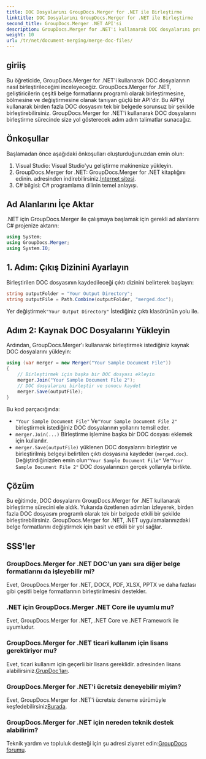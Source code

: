 ```yaml
---
title: DOC Dosyalarını GroupDocs.Merger for .NET ile Birleştirme
linktitle: DOC Dosyalarını GroupDocs.Merger for .NET ile Birleştirme
second_title: GroupDocs.Merger .NET API'si
description: GroupDocs.Merger for .NET'i kullanarak DOC dosyalarını programlı olarak nasıl birleştireceğinizi öğrenin. Birden fazla belgeyi sorunsuz bir şekilde tek bir belgede birleştirmek için adım adım kılavuzumuzu izleyin.
weight: 10
url: /tr/net/document-merging/merge-doc-files/
---
```

## giriiş
Bu öğreticide, GroupDocs.Merger for .NET'i kullanarak DOC dosyalarının nasıl birleştirileceğini inceleyeceğiz. GroupDocs.Merger for .NET, geliştiricilerin çeşitli belge formatlarını programlı olarak birleştirmesine, bölmesine ve değiştirmesine olanak tanıyan güçlü bir API'dir. Bu API'yi kullanarak birden fazla DOC dosyasını tek bir belgede sorunsuz bir şekilde birleştirebilirsiniz. GroupDocs.Merger for .NET'i kullanarak DOC dosyalarını birleştirme sürecinde size yol gösterecek adım adım talimatlar sunacağız.
## Önkoşullar
Başlamadan önce aşağıdaki önkoşulları oluşturduğunuzdan emin olun:
1. Visual Studio: Visual Studio'yu geliştirme makinenize yükleyin.
2.  GroupDocs.Merger for .NET: GroupDocs.Merger for .NET kitaplığını edinin. adresinden indirebilirsiniz.[İnternet sitesi](https://releases.groupdocs.com/merger/net/).
3. C# bilgisi: C# programlama dilinin temel anlayışı.
## Ad Alanlarını İçe Aktar
.NET için GroupDocs.Merger ile çalışmaya başlamak için gerekli ad alanlarını C# projenize aktarın:
```csharp
using System; 
using GroupDocs.Merger;
using System.IO;
```
## 1. Adım: Çıkış Dizinini Ayarlayın
Birleştirilen DOC dosyasının kaydedileceği çıktı dizinini belirterek başlayın:
```csharp
string outputFolder = "Your Output Directory";
string outputFile = Path.Combine(outputFolder, "merged.doc");
```
 Yer değiştirmek`"Your Output Directory"` İstediğiniz çıktı klasörünün yolu ile.
## Adım 2: Kaynak DOC Dosyalarını Yükleyin
Ardından, GroupDocs.Merger'ı kullanarak birleştirmek istediğiniz kaynak DOC dosyalarını yükleyin:
```csharp
using (var merger = new Merger("Your Sample Document File"))
{
    // Birleştirmek için başka bir DOC dosyası ekleyin
    merger.Join("Your Sample Document File 2");
    // DOC dosyalarını birleştir ve sonucu kaydet
    merger.Save(outputFile);
}
```
Bu kod parçacığında:
- `"Your Sample Document File"` Ve`"Your Sample Document File 2"` birleştirmek istediğiniz DOC dosyalarının yollarını temsil eder.
- `merger.Join(...)` Birleştirme işlemine başka bir DOC dosyası eklemek için kullanılır.
- `merger.Save(outputFile)` yüklenen DOC dosyalarını birleştirir ve birleştirilmiş belgeyi belirtilen çıktı dosyasına kaydeder (`merged.doc`).
 Değiştirdiğinizden emin olun`"Your Sample Document File"` Ve`"Your Sample Document File 2"` DOC dosyalarınızın gerçek yollarıyla birlikte.
## Çözüm
Bu eğitimde, DOC dosyalarını GroupDocs.Merger for .NET kullanarak birleştirme sürecini ele aldık. Yukarıda özetlenen adımları izleyerek, birden fazla DOC dosyasını programlı olarak tek bir belgede etkili bir şekilde birleştirebilirsiniz. GroupDocs.Merger for .NET, .NET uygulamalarınızdaki belge formatlarını değiştirmek için basit ve etkili bir yol sağlar.

## SSS'ler
### GroupDocs.Merger for .NET DOC'un yanı sıra diğer belge formatlarını da işleyebilir mi?
Evet, GroupDocs.Merger for .NET, DOCX, PDF, XLSX, PPTX ve daha fazlası gibi çeşitli belge formatlarının birleştirilmesini destekler.
### .NET için GroupDocs.Merger .NET Core ile uyumlu mu?
Evet, GroupDocs.Merger for .NET, .NET Core ve .NET Framework ile uyumludur.
### GroupDocs.Merger for .NET ticari kullanım için lisans gerektiriyor mu?
 Evet, ticari kullanım için geçerli bir lisans gereklidir. adresinden lisans alabilirsiniz.[GrupDoc'ları](https://purchase.groupdocs.com/buy).
### GroupDocs.Merger for .NET'i ücretsiz deneyebilir miyim?
 Evet, GroupDocs.Merger for .NET'i ücretsiz deneme sürümüyle keşfedebilirsiniz[Burada](https://releases.groupdocs.com/).
### GroupDocs.Merger for .NET için nereden teknik destek alabilirim?
 Teknik yardım ve topluluk desteği için şu adresi ziyaret edin:[GroupDocs forumu](https://forum.groupdocs.com/c/merger/32).